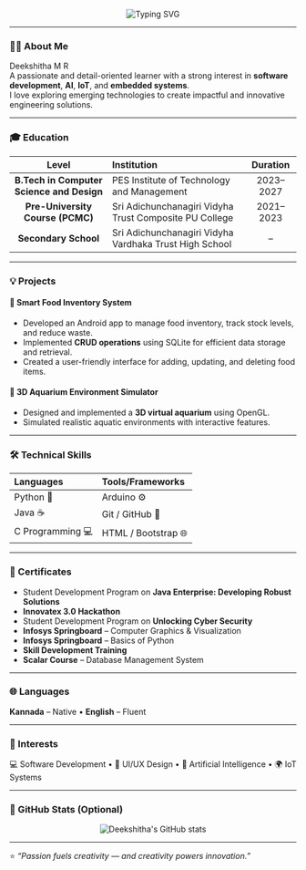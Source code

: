 <!-- Profile Header -->
<p align="center">
  <img src="https://readme-typing-svg.herokuapp.com?font=Montserrat&size=25&pause=1000&color=2E5AAC&center=true&vCenter=true&width=500&lines=Hi+I'm+Deekshitha+M+R!+👋;Computer+Science+and+Design+Student;Aspiring+Software+Engineer;Tech+Enthusiast+💻;Creative+Problem+Solver+🎯" alt="Typing SVG" />
</p>

---

### 👩‍💻 About Me
Deekshitha M R   
A passionate and detail-oriented learner with a strong interest in **software development**, **AI**, **IoT**, and **embedded systems**.  
I love exploring emerging technologies to create impactful and innovative engineering solutions.

---

### 🎓 Education
<p align="center">

| Level | Institution | Duration |
| :---: | :----------- | :-------: |
| **B.Tech in Computer Science and Design** | PES Institute of Technology and Management | 2023–2027 |
| **Pre-University Course (PCMC)** | Sri Adichunchanagiri Vidyha Trust Composite PU College | 2021–2023 |
| **Secondary School** | Sri Adichunchanagiri Vidyha Vardhaka Trust High School | – |

</p>

---

### 💡 Projects
<p align="center">

#### 🥗 Smart Food Inventory System
- Developed an Android app to manage food inventory, track stock levels, and reduce waste.  
- Implemented **CRUD operations** using SQLite for efficient data storage and retrieval.  
- Created a user-friendly interface for adding, updating, and deleting food items.

#### 🐠 3D Aquarium Environment Simulator
- Designed and implemented a **3D virtual aquarium** using OpenGL.  
- Simulated realistic aquatic environments with interactive features.

</p>

---

### 🛠️ Technical Skills
<p align="center">
  
| Languages | Tools/Frameworks |
| :--------- | :---------------- |
| Python 🐍 | Arduino ⚙️ |
| Java ☕ | Git / GitHub 🧩 |
| C Programming 💻 | HTML / Bootstrap 🌐 |

</p>

---

### 📜 Certificates
- Student Development Program on **Java Enterprise: Developing Robust Solutions**
- **Innovatex 3.0 Hackathon**
- Student Development Program on **Unlocking Cyber Security**
- **Infosys Springboard** – Computer Graphics & Visualization  
- **Infosys Springboard** – Basics of Python  
- **Skill Development Training**
- **Scalar Course** – Database Management System

---

### 🌐 Languages
<p align="center">
  
**Kannada** – Native • **English** – Fluent  

</p>

---

### 🎯 Interests
💻 Software Development • 🎨 UI/UX Design • 🤖 Artificial Intelligence • 🌍 IoT Systems

---

### 🚀 GitHub Stats (Optional)
<p align="center">
  <img src="https://github-readme-stats.vercel.app/api?username=YourGitHubUsername&show_icons=true&theme=tokyonight" alt="Deekshitha's GitHub stats" />
</p>

---

⭐ *“Passion fuels creativity — and creativity powers innovation.”*
